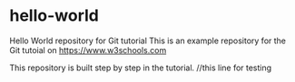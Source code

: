 # hello-world
Hello World repository for Git tutorial
This is an example repository for the Git tutoial on https://www.w3schools.com

This repository is built step by step in the tutorial.
//this line for testing 
